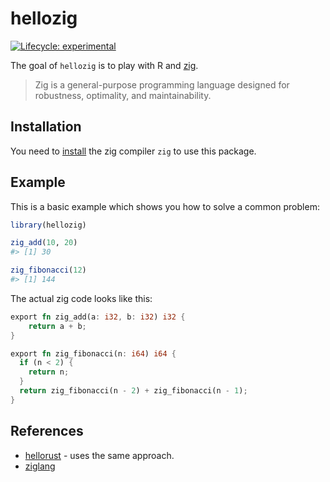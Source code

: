 
<!-- README.md is generated from README.Rmd. Please edit that file -->

# hellozig

<!-- badges: start -->

[![Lifecycle:
experimental](https://img.shields.io/badge/lifecycle-experimental-orange.svg)](https://www.tidyverse.org/lifecycle/#experimental)
<!-- badges: end -->

The goal of `hellozig` is to play with R and
[zig](https://ziglang.org/).

> Zig is a general-purpose programming language designed for robustness,
> optimality, and maintainability.

## Installation

You need to
[install](https://github.com/ziglang/zig/wiki/Install-Zig-from-a-Package-Manager)
the zig compiler `zig` to use this package.

## Example

This is a basic example which shows you how to solve a common problem:

``` r
library(hellozig)

zig_add(10, 20)
#> [1] 30
```

``` r
zig_fibonacci(12)
#> [1] 144
```

The actual zig code looks like this:

``` rust
export fn zig_add(a: i32, b: i32) i32 {
    return a + b;
}

export fn zig_fibonacci(n: i64) i64 {
  if (n < 2) {
    return n;
  }
  return zig_fibonacci(n - 2) + zig_fibonacci(n - 1);
}
```

## References

  - [hellorust](https://github.com/r-rust/hellorust) - uses the same
    approach.
  - [ziglang](https://ziglang.org/)
